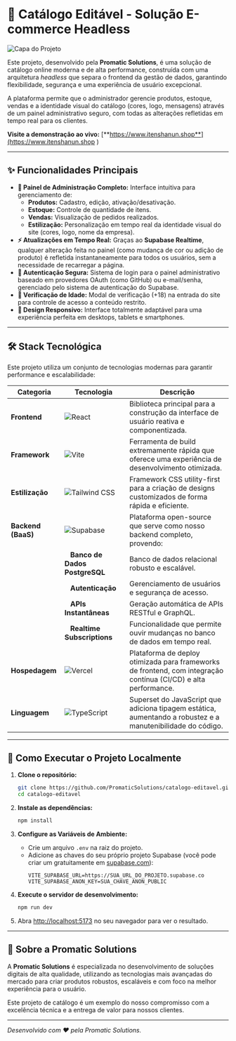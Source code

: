 # 🚀 Catálogo Editável - Solução E-commerce Headless

![Capa do Projeto](https://i.imgur.com/v8tXw4k.png )

Este projeto, desenvolvido pela **Promatic Solutions**, é uma solução de catálogo online moderna e de alta performance, construída com uma arquitetura *headless* que separa o frontend da gestão de dados, garantindo flexibilidade, segurança e uma experiência de usuário excepcional.

A plataforma permite que o administrador gerencie produtos, estoque, vendas e a identidade visual do catálogo (cores, logo, mensagens) através de um painel administrativo seguro, com todas as alterações refletidas em tempo real para os clientes.

**Visite a demonstração ao vivo:** [**https://www.itenshanun.shop**](https://www.itenshanun.shop )

---

## ✨ Funcionalidades Principais

-   **🎨 Painel de Administração Completo:** Interface intuitiva para gerenciamento de:
    -   **Produtos:** Cadastro, edição, ativação/desativação.
    -   **Estoque:** Controle de quantidade de itens.
    -   **Vendas:** Visualização de pedidos realizados.
    -   **Estilização:** Personalização em tempo real da identidade visual do site (cores, logo, nome da empresa).
-   **⚡ Atualizações em Tempo Real:** Graças ao **Supabase Realtime**, qualquer alteração feita no painel (como mudança de cor ou adição de produto) é refletida instantaneamente para todos os usuários, sem a necessidade de recarregar a página.
-   **🔐 Autenticação Segura:** Sistema de login para o painel administrativo baseado em provedores OAuth (como GitHub) ou e-mail/senha, gerenciado pelo sistema de autenticação do Supabase.
-   **🔞 Verificação de Idade:** Modal de verificação (+18) na entrada do site para controle de acesso a conteúdo restrito.
-   **📱 Design Responsivo:** Interface totalmente adaptável para uma experiência perfeita em desktops, tablets e smartphones.

---

## 🛠️ Stack Tecnológica

Este projeto utiliza um conjunto de tecnologias modernas para garantir performance e escalabilidade:

| Categoria          | Tecnologia                                                                                             | Descrição                                                                                               |
| ------------------ | ------------------------------------------------------------------------------------------------------ | ------------------------------------------------------------------------------------------------------- |
| **Frontend**       | ![React](https://img.shields.io/badge/-React-61DAFB?logo=react&logoColor=white )                          | Biblioteca principal para a construção da interface de usuário reativa e componentizada.                |
| **Framework**      | ![Vite](https://img.shields.io/badge/-Vite-646CFF?logo=vite&logoColor=white )                              | Ferramenta de build extremamente rápida que oferece uma experiência de desenvolvimento otimizada.       |
| **Estilização**    | ![Tailwind CSS](https://img.shields.io/badge/-Tailwind_CSS-06B6D4?logo=tailwindcss&logoColor=white )       | Framework CSS utility-first para a criação de designs customizados de forma rápida e eficiente.       |
| **Backend (BaaS)** | ![Supabase](https://img.shields.io/badge/-Supabase-3ECF8E?logo=supabase&logoColor=white )                  | Plataforma open-source que serve como nosso backend completo, provendo:                                 |
| &nbsp;             | &nbsp;&nbsp;&nbsp;**Banco de Dados PostgreSQL**                                                          | Banco de dados relacional robusto e escalável.                                                          |
| &nbsp;             | &nbsp;&nbsp;&nbsp;**Autenticação**                                                                       | Gerenciamento de usuários e segurança de acesso.                                                        |
| &nbsp;             | &nbsp;&nbsp;&nbsp;**APIs Instantâneas**                                                                  | Geração automática de APIs RESTful e GraphQL.                                                           |
| &nbsp;             | &nbsp;&nbsp;&nbsp;**Realtime Subscriptions**                                                             | Funcionalidade que permite ouvir mudanças no banco de dados em tempo real.                              |
| **Hospedagem**     | ![Vercel](https://img.shields.io/badge/-Vercel-000000?logo=vercel&logoColor=white )                        | Plataforma de deploy otimizada para frameworks de frontend, com integração contínua (CI/CD) e alta performance. |
| **Linguagem**      | ![TypeScript](https://img.shields.io/badge/-TypeScript-3178C6?logo=typescript&logoColor=white )            | Superset do JavaScript que adiciona tipagem estática, aumentando a robustez e a manutenibilidade do código. |

---

## 🚀 Como Executar o Projeto Localmente

1.  **Clone o repositório:**
    ```bash
    git clone https://github.com/PromaticSolutions/catalogo-editavel.git
    cd catalogo-editavel
    ```

2.  **Instale as dependências:**
    ```bash
    npm install
    ```

3.  **Configure as Variáveis de Ambiente:**
    -   Crie um arquivo `.env` na raiz do projeto.
    -   Adicione as chaves do seu próprio projeto Supabase (você pode criar um gratuitamente em [supabase.com](https://supabase.com/ )):
        ```
        VITE_SUPABASE_URL=https://SUA_URL_DO_PROJETO.supabase.co
        VITE_SUPABASE_ANON_KEY=SUA_CHAVE_ANON_PUBLIC
        ```

4.  **Execute o servidor de desenvolvimento:**
    ```bash
    npm run dev
    ```

5.  Abra [http://localhost:5173](http://localhost:5173 ) no seu navegador para ver o resultado.

---

## 🏢 Sobre a Promatic Solutions

A **Promatic Solutions** é especializada no desenvolvimento de soluções digitais de alta qualidade, utilizando as tecnologias mais avançadas do mercado para criar produtos robustos, escaláveis e com foco na melhor experiência para o usuário.

Este projeto de catálogo é um exemplo do nosso compromisso com a excelência técnica e a entrega de valor para nossos clientes.

---

*Desenvolvido com ❤️ pela Promatic Solutions.*
